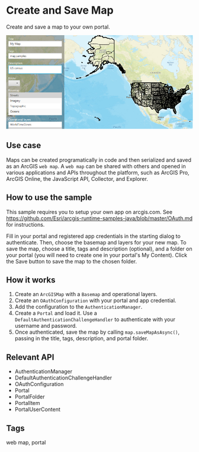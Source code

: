# Create and Save Map

Create and save a map to your own portal.

![](CreateAndSaveMap.png)

## Use case

Maps can be created programatically in code and then serialized and saved as an ArcGIS `web map`. A `web map` can be shared with others and opened in various applications and APIs throughout the platform, such as ArcGIS Pro, ArcGIS Online, the JavaScript API, Collector, and Explorer.

## How to use the sample

This sample requires you to setup your own app on arcgis.com. See https://github.com/Esri/arcgis-runtime-samples-java/blob/master/OAuth.md for instructions.

Fill in your portal and registered app credentials in the starting dialog to authenticate. Then, choose the basemap and layers for your new map. To save the map, choose a title, tags and description (optional), and a folder on your portal (you will need to create one in your portal's My Content). Click the Save button to save the map to the chosen folder.

## How it works

1. Create an `ArcGISMap` with a `Basemap` and operational layers.
2. Create an `OAuthConfiguration` with your portal and app credential.
3. Add the configuration to the `AuthenticationManager`.
4. Create a `Portal` and load it. Use a `DefaultAuthenticationChallengeHandler` to authenticate with your username and password.
5. Once authenticated, save the map by calling `map.saveMapAsAsync()`, passing in the title, tags, description, and portal folder.

## Relevant API

* AuthenticationManager
* DefaultAuthenticationChallengeHandler
* OAuthConfiguration
* Portal
* PortalFolder
* PortalItem
* PortalUserContent

## Tags

web map, portal
